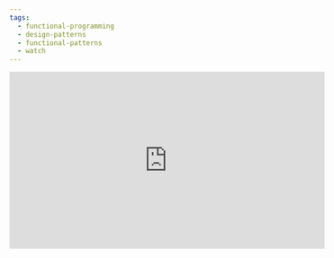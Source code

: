 ```yaml
---
tags:
  - functional-programming
  - design-patterns
  - functional-patterns
  - watch
---
```

<iframe width="560" height="315" src="https://www.youtube.com/embed/U0Rk9Knq8Vk?si=9h0mPhj9lvKDrebT" title="YouTube video player" frameborder="0" allow="accelerometer; autoplay; clipboard-write; encrypted-media; gyroscope; picture-in-picture; web-share" allowfullscreen></iframe>
